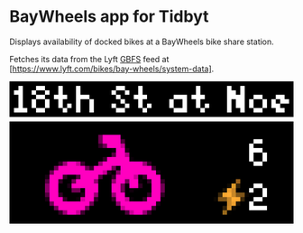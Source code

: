 # BayWheels app for Tidbyt

Displays availability of docked bikes at a BayWheels bike share station.

Fetches its data from the Lyft [GBFS](https://github.com/NABSA/gbfs/blob/master/gbfs.md) feed at [https://www.lyft.com/bikes/bay-wheels/system-data].

![BayWheels app for Tidbyt](bay_wheels.gif)
